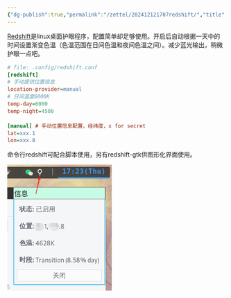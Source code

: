 ```yaml
---
{"dg-publish":true,"permalink":"/zettel/202412121707redshift/","title":202412121707,"tags":["redshift","桌面","美化","护眼"],"created":"2024-12-12T17:07:08+08:00"}
---
```



[Redshift](https://wiki.archlinux.org/title/Redshift)是linux桌面护眼程序，配置简单却足够使用。开启后自动根据一天中的时间设置渐变色温（色温范围在日间色温和夜间色温之间）。减少蓝光输出，稍微护眼一点吧。

```ini
# file: .config/redshift.conf
[redshift]
# 手动提供位置信息
location-provider=manual
# 日间温度6000K
temp-day=6000
temp-night=4500

[manual] # 手动位置信息配置，经纬度，x for secret
lat=xxx.1
lon=xxx.8
```

命令行redshift可配合脚本使用，另有redshift-gtk供图形化界面使用。

![](/img/user/assets/image-20241212172436890.png)

